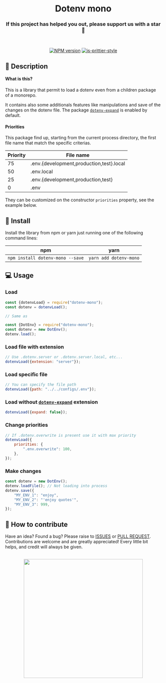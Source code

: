 <div align="center">

# Dotenv mono

### If this project has helped you out, please support us with a star 🌟

<br>

[![NPM version](http://img.shields.io/npm/v/dotenv-mono.svg?style=for-the-badge)](http://npmjs.org/package/dotenv-mono)
[![js-prittier-style](https://img.shields.io/badge/code_style-prettier-ff69b4.svg?style=for-the-badge)](https://prettier.io/)

<!--[![Package Quality](https://npm.packagequality.com/shield/dotenv-mono.svg?style=for-the-badge)](https://packagequality.com/#?package=dotenv-mono)-->

</div>

## 📘 Description

#### What is this?

This is a library that permit to load a dotenv even from a children package of a monorepo.

It contains also some additionals features like manipulations and save of the changes on the dotenv file.
The package [`dotenv-expand`](https://www.npmjs.com/package/dotenv-expand) is enabled by default.

#### Priorities

This package find up, starting from the current process directory, the first file name that match the specific criterias.

| Priority | File name                                |
| -------- | ---------------------------------------- |
| 75       | .env.{development,production,test}.local |
| 50       | .env.local                               |
| 25       | .env.{development,production,test}       |
| 0        | .env                                     |

They can be customized on the constructor `priorities` property, see the example below.

## 📖 Install

Install the library from npm or yarn just running one of the following command lines:

| npm                              | yarn                   |
| -------------------------------- | ---------------------- |
| `npm install dotenv-mono --save` | `yarn add dotenv-mono` |

## 💻 Usage

### Load

```js
const {dotenvLoad} = require("dotenv-mono");
const dotenv = dotenvLoad();

// Same as

const {DotEnv} = require("dotenv-mono");
const dotenv = new DotEnv();
dotenv.load();
```

### Load file with extension

```js
// Use .dotenv.server or .dotenv.server.local, etc...
dotenvLoad({extension: "server"});
```

### Load specific file

```js
// You can specify the file path
dotenvLoad({path: "../../configs/.env"});
```

### Load without [`dotenv-expand`](https://www.npmjs.com/package/dotenv-expand) extension

```js
dotenvLoad({expand: false});
```

### Change priorities

```js
// If .dotenv.overwrite is present use it with max priority
dotenvLoad({
	priorities: {
		".env.overwrite": 100,
	},
});
```

### Make changes

```js
const dotenv = new DotEnv();
dotenv.loadFile(); // Not loading into process
dotenv.save({
	"MY_ENV_1": "enjoy",
	"MY_ENV_2": "'enjoy quotes'",
	"MY_ENV_3": 999,
});
```

## 🤔 How to contribute

Have an idea? Found a bug? Please raise to [ISSUES](https://github.com/marcocesarato/dotenv-mono/issues) or [PULL REQUEST](https://github.com/marcocesarato/dotenv-mono/pulls).
Contributions are welcome and are greatly appreciated! Every little bit helps, and credit will always be given.

<p align="center">
    <br>
    <a href="https://nodei.co/npm/dotenv-mono/" rel="nofollow">
        <img align="center" src="https://nodei.co/npm/dotenv-mono.png?downloads=true&downloadRank=true" width="384">
    </a>
</p>
